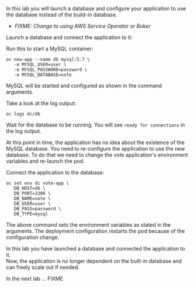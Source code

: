 In this lab you will launch a database and configure your application to use the database instead of the build-in database.

 - _FIXME: Change to using AWS Service Operator or Boker_

Launch a database and connect the application to it:

Run this to start a MySQL container:

```execute
oc new-app --name db mysql:5.7 \
   -e MYSQL_USER=user \
   -e MYSQL_PASSWORD=password \
   -e MYSQL_DATABASE=vote 
```

MySQL will be started and configured as shown in the command arguments. 

Take a look at the log output:

```execute
oc logs dc/db
```

Wait for the database to be running.  You will see ``ready for connections`` in the log output. 

At this point in time, the application has no idea about the existence of the MySQL database. You need to re-configure the application to use the new database. 
To do that we need to change the vote application's environment variables and re-launch the pod. 

Connect the application to the database:

```execute
oc set env dc vote-app \
   DB_HOST=db \
   DB_PORT=3306 \
   DB_NAME=vote \
   DB_USER=user \
   DB_PASS=password \
   DB_TYPE=mysql
```

The above command sets the environment variables as stated in the arguments. The deployment configuration restarts the pod because of the configuration change.

In this lab you have launched a database and connected the application to it.  
Now, the application is no longer  dependent on the built-in database and can freely scale out if needed. 

In the next lab ... FIXME


